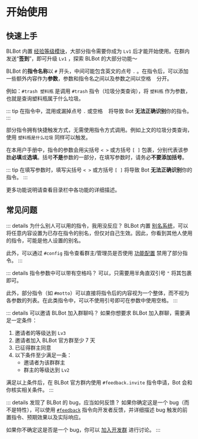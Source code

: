 # 开始使用

## 快速上手

BLBot 内置 [经验等级模块](./exp)，大部分指令需要你成为 `Lv1` 后才能开始使用。在群内发送“**签到**”，即可升级 `Lv1` ，探索 BLBot 的大部分功能～

BLBot 的**指令名称**以 `#` 开头，中间可能包含英文的点号 `.` 。在指令后，可以添加一些额外内容作为**参数**，参数和指令名之间以及参数之间以空格 ` ` 分开。

例如：`#trash 塑料瓶` 是调用 `#trash` 指令（垃圾分类查询），将 `塑料瓶` 作为参数，也就是查询塑料瓶属于什么垃圾。

::: tip
在指令中，混用或漏掉点号 `.` 或空格 ` ` 将导致 Bot **无法正确识别**你的指令。
:::

部分指令拥有快捷触发方式，无需使用指令方式调用。例如上文的垃圾分类查询，使用 `塑料瓶是什么垃圾` 同样可以触发。

在本用户手册中，指令的参数会用尖括号 `< >` 或方括号 `[ ]` 包裹，分别代表该参数**必填**或**选填**。括号**不是**参数的一部分，在填写参数时，请务必**不要添加括号**。

::: tip
在填写参数时，填写尖括号 `< >` 或方括号 `[ ]` 将导致 Bot **无法正确识别**你的指令。
:::

更多功能说明请查看目录栏中各功能的详细描述。

## 常见问题

::: details 为什么别人可以用的指令，我用没反应？
BLBot 内置 [别名系统](./alias)，可以将任意内容设置为已存在指令的别名，但仅对自己生效。因此，你看到其他人使用的指令，可能是他人设置的别名。

此外，可以通过 `#config` 指令查看群主/管理员是否使用 [功能配置](./config) 禁用了部分指令。
:::

::: details 指令参数中可以带有空格吗？
可以，只需要用半角直双引号 `"` 将其包裹即可。

此外，部分指令（如 `#motto`）可以直接将指令后的内容视为一个整体，而不视为各参数的列表。在此类指令中，可以不使用引号即可在参数中使用空格。
:::

::: details 可以邀请 BLBot 加入群聊吗？
如果你想要求 BLBot 加入群聊，需要满足一定条件：

1. 邀请者的等级达到 `Lv3`
2. 邀请者加入 BLBot 官方群至少 7 天
3. 已征得群主同意
4. 以下条件至少满足一条：
    - 邀请者为该群群主
    - 群主的等级达到 `Lv2`

满足以上条件后，在 BLBot 官方群内使用 `#feedback.invite` 指令申请，Bot 会和你核实相关条件。
:::

::: details 发现了 BLBot 的 bug，应当如何反馈？
如果你确定这是一个 bug（而不是特性），可以使用 [`#feedback`](./overview#feedback) 指令向开发者反馈，并详细描述 bug 触发的前置指令、预期效果以及实际响应。

如果你不确定这是否是一个 bug，你可以 [加入开发群](https://jq.qq.com/?_wv=1027&k=5FBe63r) 进行讨论。
:::
